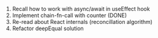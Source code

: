 1. Recall how to work with async/await in useEffect hook
2. Implement chain-fn-call with counter (DONE)
3. Re-read about React internals (reconcillation algorithm)
4. Refactor deepEqual solution
